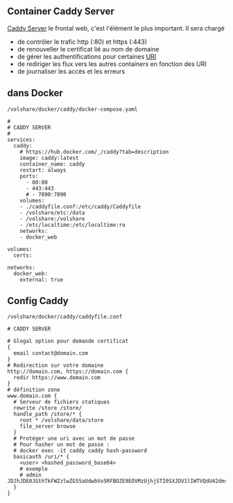 ## Container Caddy Server

[Caddy Server](https://caddyserver.com/docs/) le frontal web, c'est l'élément le plus important. Il sera chargé  
   - de contrôler le trafic http (:80) et https (:443)
   - de renouveller le certificat lié au nom de domaine
   - de gérer les authentifications pour certaines [URI](https://fr.wikipedia.org/wiki/Uniform_Resource_Identifier)
   - de rediriger les flux vers les autres containers en fonction des URI
   - de journaliser les accès et les erreurs

## dans Docker

`/volshare/docker/caddy/docker-compose.yaml`

```
#
# CADDY SERVER
#
services:
  caddy:
    # https://hub.docker.com/_/caddy?tab=description
    image: caddy:latest
    container_name: caddy
    restart: always
    ports:
      - 80:80
      - 443:443
      # - 7890:7890
    volumes:
    - ./caddyfile.conf:/etc/caddy/Caddyfile
    - /volshare/etc:/data
    - /volshare:/volshare
    - /etc/localtime:/etc/localtime:ro
    networks:
    - docker_web

volumes:
  certs:

networks:
  docker_web:
    external: true
```

## Config Caddy

`/volshare/docker/caddy/caddyfile.conf`

```
# CADDY SERVER

# Glogal option pour demande certificat
{
  email contact@domain.com
}
# Redirection sur votre domaine
http://domain.com, https://domain.com {
  redir https://www.domain.com
}
# définition zone
www.domain.com {
  # Serveur de fichiers statiques
  rewrite /store /store/
  handle_path /store/* {
    root * /volshare/data/store
    file_server browse
  }
  # Protéger une uri avec un mot de passe
  # Pour hasher un mot de passe :
  # docker exec -it caddy caddy hash-password
  basicauth /uri/* {
    <user> <hashed_password_base64>
    # exemple
    # admin JDJhJDE0JGthTkFWZzlwZG55aUdwbVo5RFBOZE9EOVMzUjhjSTI0SXJDV1lIWTVQdU42dmswcHlhN3dl
  }
}
```
